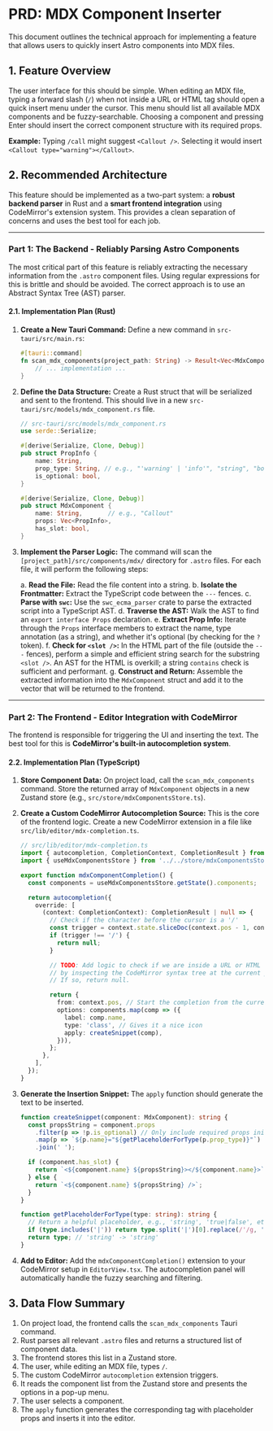 # PRD: MDX Component Inserter

This document outlines the technical approach for implementing a feature that allows users to quickly insert Astro components into MDX files.

## 1. Feature Overview

The user interface for this should be simple. When editing an MDX file, typing a forward slash (`/`) when not inside a URL or HTML tag should open a quick insert menu under the cursor. This menu should list all available MDX components and be fuzzy-searchable. Choosing a component and pressing Enter should insert the correct component structure with its required props.

**Example:** Typing `/call` might suggest `<Callout />`. Selecting it would insert `<Callout type="warning"></Callout>`.

## 2. Recommended Architecture

This feature should be implemented as a two-part system: a **robust backend parser** in Rust and a **smart frontend integration** using CodeMirror's extension system. This provides a clean separation of concerns and uses the best tool for each job.

---

### **Part 1: The Backend - Reliably Parsing Astro Components**

The most critical part of this feature is reliably extracting the necessary information from the `.astro` component files. Using regular expressions for this is brittle and should be avoided. The correct approach is to use an Abstract Syntax Tree (AST) parser.

#### 2.1. Implementation Plan (Rust)

1.  **Create a New Tauri Command:**
    Define a new command in `src-tauri/src/main.rs`:
    ```rust
    #[tauri::command]
    fn scan_mdx_components(project_path: String) -> Result<Vec<MdxComponent>, String> {
        // ... implementation ...
    }
    ```

2.  **Define the Data Structure:**
    Create a Rust struct that will be serialized and sent to the frontend. This should live in a new `src-tauri/src/models/mdx_component.rs` file.

    ```rust
    // src-tauri/src/models/mdx_component.rs
    use serde::Serialize;

    #[derive(Serialize, Clone, Debug)]
    pub struct PropInfo {
        name: String,
        prop_type: String, // e.g., "'warning' | 'info'", "string", "boolean"
        is_optional: bool,
    }

    #[derive(Serialize, Clone, Debug)]
    pub struct MdxComponent {
        name: String,       // e.g., "Callout"
        props: Vec<PropInfo>,
        has_slot: bool,
    }
    ```

3.  **Implement the Parser Logic:**
    The command will scan the `[project_path]/src/components/mdx/` directory for `.astro` files. For each file, it will perform the following steps:

    a.  **Read the File:** Read the file content into a string.
    b.  **Isolate the Frontmatter:** Extract the TypeScript code between the `---` fences.
    c.  **Parse with `swc`:** Use the `swc_ecma_parser` crate to parse the extracted script into a TypeScript AST.
    d.  **Traverse the AST:** Walk the AST to find an `export interface Props` declaration.
    e.  **Extract Prop Info:** Iterate through the `Props` interface members to extract the name, type annotation (as a string), and whether it's optional (by checking for the `?` token).
    f.  **Check for `<slot />`:** In the HTML part of the file (outside the `---` fences), perform a simple and efficient string search for the substring `<slot />`. An AST for the HTML is overkill; a string `contains` check is sufficient and performant.
    g.  **Construct and Return:** Assemble the extracted information into the `MdxComponent` struct and add it to the vector that will be returned to the frontend.

---

### **Part 2: The Frontend - Editor Integration with CodeMirror**

The frontend is responsible for triggering the UI and inserting the text. The best tool for this is **CodeMirror's built-in autocompletion system**.

#### 2.2. Implementation Plan (TypeScript)

1.  **Store Component Data:**
    On project load, call the `scan_mdx_components` command. Store the returned array of `MdxComponent` objects in a new Zustand store (e.g., `src/store/mdxComponentsStore.ts`).

2.  **Create a Custom CodeMirror Autocompletion Source:**
    This is the core of the frontend logic. Create a new CodeMirror extension in a file like `src/lib/editor/mdx-completion.ts`.

    ```typescript
    // src/lib/editor/mdx-completion.ts
    import { autocompletion, CompletionContext, CompletionResult } from '@codemirror/autocomplete';
    import { useMdxComponentsStore } from '../../store/mdxComponentsStore'; // Assuming this store exists

    export function mdxComponentCompletion() {
      const components = useMdxComponentsStore.getState().components;

      return autocompletion({
        override: [
          (context: CompletionContext): CompletionResult | null => {
            // Check if the character before the cursor is a '/'
            const trigger = context.state.sliceDoc(context.pos - 1, context.pos);
            if (trigger !== '/') {
              return null;
            }

            // TODO: Add logic to check if we are inside a URL or HTML tag
            // by inspecting the CodeMirror syntax tree at the current position.
            // If so, return null.

            return {
              from: context.pos, // Start the completion from the current cursor position
              options: components.map(comp => ({
                label: comp.name,
                type: 'class', // Gives it a nice icon
                apply: createSnippet(comp),
              })),
            };
          },
        ],
      });
    }
    ```

3.  **Generate the Insertion Snippet:**
    The `apply` function should generate the text to be inserted.

    ```typescript
    function createSnippet(component: MdxComponent): string {
      const propsString = component.props
        .filter(p => !p.is_optional) // Only include required props initially
        .map(p => `${p.name}="${getPlaceholderForType(p.prop_type)}"`)
        .join(' ');

      if (component.has_slot) {
        return `<${component.name} ${propsString}></${component.name}>`;
      } else {
        return `<${component.name} ${propsString} />`;
      }
    }

    function getPlaceholderForType(type: string): string {
      // Return a helpful placeholder, e.g., 'string', 'true|false', etc.
      if (type.includes('|')) return type.split('|')[0].replace(/'/g, ''); // 'warning' | 'info' -> 'warning'
      return type; // 'string' -> 'string'
    }
    ```

4.  **Add to Editor:**
    Add the `mdxComponentCompletion()` extension to your CodeMirror setup in `EditorView.tsx`. The autocompletion panel will automatically handle the fuzzy searching and filtering.

## 3. Data Flow Summary

1.  On project load, the frontend calls the `scan_mdx_components` Tauri command.
2.  Rust parses all relevant `.astro` files and returns a structured list of component data.
3.  The frontend stores this list in a Zustand store.
4.  The user, while editing an MDX file, types `/`.
5.  The custom CodeMirror `autocompletion` extension triggers.
6.  It reads the component list from the Zustand store and presents the options in a pop-up menu.
7.  The user selects a component.
8.  The `apply` function generates the corresponding tag with placeholder props and inserts it into the editor.
